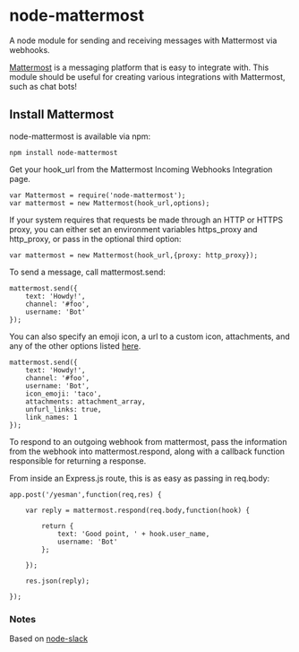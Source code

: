 # node-mattermost

A node module for sending and receiving messages with Mattermost via webhooks.

[Mattermost](http://www.mattermost.org/) is a messaging platform that is easy to integrate with.
This module should be useful for creating various integrations with Mattermost, such as
chat bots!

## Install Mattermost

node-mattermost is available via npm:

```
npm install node-mattermost
```


Get your hook_url from the Mattermost Incoming Webhooks Integration page.

```
var Mattermost = require('node-mattermost');
var mattermost = new Mattermost(hook_url,options);
```

If your system requires that requests be made through
an HTTP or HTTPS proxy, you can either set an environment
variables https_proxy and http_proxy,
or pass in the optional third option:

```
var mattermost = new Mattermost(hook_url,{proxy: http_proxy});
```

To send a message, call mattermost.send:

```
mattermost.send({
	text: 'Howdy!',
	channel: '#foo',
	username: 'Bot'
});
```

You can also specify an emoji icon, a url to a custom icon, attachments,
and any of the other options listed [here](https://github.com/mattermost/platform/blob/master/doc/integrations/webhooks/Incoming-Webhooks.md).


```
mattermost.send({
	text: 'Howdy!',
	channel: '#foo',
	username: 'Bot',
	icon_emoji: 'taco',
	attachments: attachment_array,
	unfurl_links: true,
	link_names: 1
});
```



To respond to an outgoing webhook from mattermost, pass the information from the webhook into mattermost.respond,
along with a callback function responsible for returning a response.

From inside an Express.js route, this is as easy as passing in req.body:

```
app.post('/yesman',function(req,res) {

	var reply = mattermost.respond(req.body,function(hook) {

		return {
			text: 'Good point, ' + hook.user_name,
			username: 'Bot'
		};

	});

	res.json(reply);

});

```

### Notes

Based on [node-slack](https://github.com/xoxco/node-slack)

